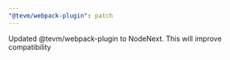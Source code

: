 ```yaml
---
"@tevm/webpack-plugin": patch
---
```


Updated @tevm/webpack-plugin to NodeNext. This will improve compatibility
